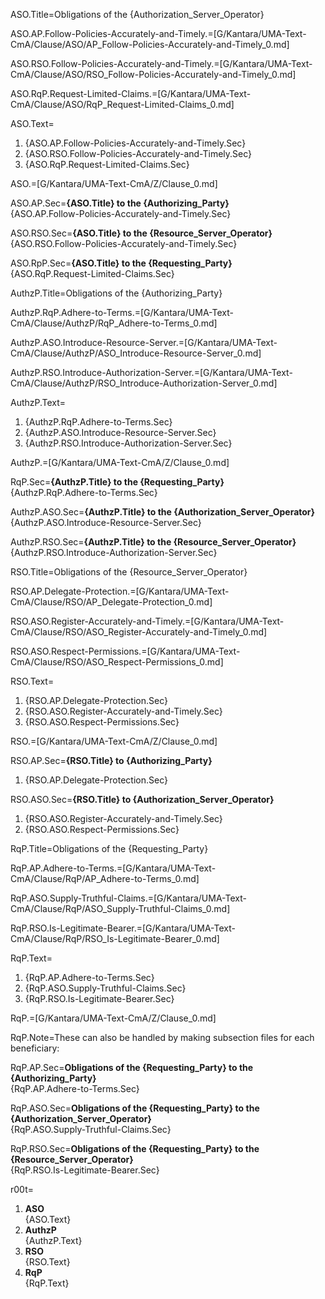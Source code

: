 ASO.Title=Obligations of the {Authorization_Server_Operator}

ASO.AP.Follow-Policies-Accurately-and-Timely.=[G/Kantara/UMA-Text-CmA/Clause/ASO/AP_Follow-Policies-Accurately-and-Timely_0.md]

ASO.RSO.Follow-Policies-Accurately-and-Timely.=[G/Kantara/UMA-Text-CmA/Clause/ASO/RSO_Follow-Policies-Accurately-and-Timely_0.md]

ASO.RqP.Request-Limited-Claims.=[G/Kantara/UMA-Text-CmA/Clause/ASO/RqP_Request-Limited-Claims_0.md]

ASO.Text=<ol><li>{ASO.AP.Follow-Policies-Accurately-and-Timely.Sec}<li>{ASO.RSO.Follow-Policies-Accurately-and-Timely.Sec}<li>{ASO.RqP.Request-Limited-Claims.Sec}</ol>

ASO.=[G/Kantara/UMA-Text-CmA/Z/Clause_0.md]

ASO.AP.Sec=<b>{ASO.Title} to the {Authorizing_Party}</b><br>{ASO.AP.Follow-Policies-Accurately-and-Timely.Sec}

ASO.RSO.Sec=<b>{ASO.Title} to the {Resource_Server_Operator}</b><br>{ASO.RSO.Follow-Policies-Accurately-and-Timely.Sec}

ASO.RpP.Sec=<b>{ASO.Title} to the {Requesting_Party}</b><br>{ASO.RqP.Request-Limited-Claims.Sec}  




AuthzP.Title=Obligations of the {Authorizing_Party}

AuthzP.RqP.Adhere-to-Terms.=[G/Kantara/UMA-Text-CmA/Clause/AuthzP/RqP_Adhere-to-Terms_0.md]

AuthzP.ASO.Introduce-Resource-Server.=[G/Kantara/UMA-Text-CmA/Clause/AuthzP/ASO_Introduce-Resource-Server_0.md]

AuthzP.RSO.Introduce-Authorization-Server.=[G/Kantara/UMA-Text-CmA/Clause/AuthzP/RSO_Introduce-Authorization-Server_0.md]

AuthzP.Text=<ol><li>{AuthzP.RqP.Adhere-to-Terms.Sec}<li>{AuthzP.ASO.Introduce-Resource-Server.Sec}<li>{AuthzP.RSO.Introduce-Authorization-Server.Sec}</ol>

AuthzP.=[G/Kantara/UMA-Text-CmA/Z/Clause_0.md]
  
RqP.Sec=<b>{AuthzP.Title} to the {Requesting_Party}</b><br>{AuthzP.RqP.Adhere-to-Terms.Sec}

AuthzP.ASO.Sec=<b>{AuthzP.Title} to the {Authorization_Server_Operator}</b><br>{AuthzP.ASO.Introduce-Resource-Server.Sec}

AuthzP.RSO.Sec=<b>{AuthzP.Title} to the {Resource_Server_Operator}</b><br>{AuthzP.RSO.Introduce-Authorization-Server.Sec}  



RSO.Title=Obligations of the {Resource_Server_Operator}

RSO.AP.Delegate-Protection.=[G/Kantara/UMA-Text-CmA/Clause/RSO/AP_Delegate-Protection_0.md]

RSO.ASO.Register-Accurately-and-Timely.=[G/Kantara/UMA-Text-CmA/Clause/RSO/ASO_Register-Accurately-and-Timely_0.md]

RSO.ASO.Respect-Permissions.=[G/Kantara/UMA-Text-CmA/Clause/RSO/ASO_Respect-Permissions_0.md]

RSO.Text=<ol><li>{RSO.AP.Delegate-Protection.Sec}<li>{RSO.ASO.Register-Accurately-and-Timely.Sec}<li>{RSO.ASO.Respect-Permissions.Sec}</ol>

RSO.=[G/Kantara/UMA-Text-CmA/Z/Clause_0.md]

RSO.AP.Sec=<b>{RSO.Title} to {Authorizing_Party}</b><ol><li>{RSO.AP.Delegate-Protection.Sec}</ol>

RSO.ASO.Sec=<b>{RSO.Title} to {Authorization_Server_Operator}</b><ol><li>{RSO.ASO.Register-Accurately-and-Timely.Sec}<li>{RSO.ASO.Respect-Permissions.Sec}</ol>  




RqP.Title=Obligations of the {Requesting_Party}

RqP.AP.Adhere-to-Terms.=[G/Kantara/UMA-Text-CmA/Clause/RqP/AP_Adhere-to-Terms_0.md]

RqP.ASO.Supply-Truthful-Claims.=[G/Kantara/UMA-Text-CmA/Clause/RqP/ASO_Supply-Truthful-Claims_0.md]

RqP.RSO.Is-Legitimate-Bearer.=[G/Kantara/UMA-Text-CmA/Clause/RqP/RSO_Is-Legitimate-Bearer_0.md]

RqP.Text=<ol><li>{RqP.AP.Adhere-to-Terms.Sec}<li>{RqP.ASO.Supply-Truthful-Claims.Sec}<li>{RqP.RSO.Is-Legitimate-Bearer.Sec}</ol>

RqP.=[G/Kantara/UMA-Text-CmA/Z/Clause_0.md]

RqP.Note=These can also be handled by making subsection files for each beneficiary:

RqP.AP.Sec=<b>Obligations of the {Requesting_Party} to the {Authorizing_Party}</b><br>{RqP.AP.Adhere-to-Terms.Sec}

RqP.ASO.Sec=<b>Obligations of the {Requesting_Party} to the {Authorization_Server_Operator}</b><br>{RqP.ASO.Supply-Truthful-Claims.Sec}

RqP.RSO.Sec=<b>Obligations of the {Requesting_Party} to the {Resource_Server_Operator}</b><br>{RqP.RSO.Is-Legitimate-Bearer.Sec}

r00t=<ol><li><b>ASO</b><br>{ASO.Text}<li><b>AuthzP</b><br>{AuthzP.Text}<li><b>RSO</b><br>{RSO.Text}<li><b>RqP</b><br>{RqP.Text}</ol>
